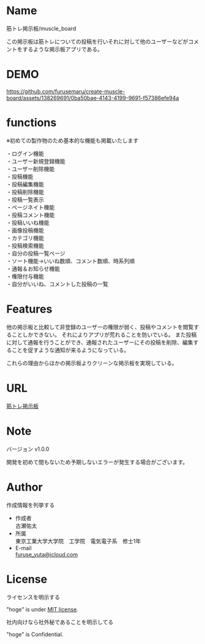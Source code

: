 # Name
 
筋トレ掲示板/muscle_board
 
この掲示板は筋トレについての投稿を行いそれに対して他のユーザーなどがコメントをするような掲示板アプリである。
 
# DEMO



https://github.com/furusemaru/create-muscle-board/assets/138269691/0ba50bae-4143-4199-9691-f57386efe94a



# functions

※初めての製作物のため基本的な機能も掲載いたします

・ログイン機能<br>
・ユーザー新規登録機能  
・ユーザー削除機能  
・投稿機能  
・投稿編集機能  
・投稿削除機能  
・投稿一覧表示  
・ページネイト機能  
・投稿コメント機能  
・投稿いいね機能  
・画像投稿機能  
・カテゴリ機能  
・投稿検索機能  
・自分の投稿一覧ページ  
・ソート機能→いいね数順、コメント数順、時系列順  
・通報＆お知らせ機能  
・権限付与機能  
・自分がいいね、コメントした投稿の一覧  

# Features
 
他の掲示板と比較して非登録のユーザーの権限が弱く、投稿やコメントを閲覧することしかできない。
それによりアプリが荒れることを防いでいる。
また投稿に対して通報を行うことができ、通報されたユーザーにその投稿を削除、編集することを促すような通知が来るようになっている。

これらの理由からほかの掲示板よりクリーンな掲示板を実現している。
 
# URL

[筋トレ掲示板](https://muscle-board-b1ba4833b6d1.herokuapp.com/)

# Note

バージョン
v1.0.0

開発を初めて間もないため予期しないエラーが発生する場合がございます。
 
# Author
 
作成情報を列挙する
 
* 作成者<br>
古瀬佑太
* 所属<br>
東京工業大学大学院　工学院　電気電子系　修士1年
* E-mail<br>
furuse_yuta@icloud.com
 
# License
ライセンスを明示する
 
"hoge" is under [MIT license](https://en.wikipedia.org/wiki/MIT_License).
 
社内向けなら社外秘であることを明示してる
 
"hoge" is Confidential.

<!--
<p align="center"><a href="https://laravel.com" target="_blank"><img src="https://raw.githubusercontent.com/laravel/art/master/logo-lockup/5%20SVG/2%20CMYK/1%20Full%20Color/laravel-logolockup-cmyk-red.svg" width="400" alt="Laravel Logo"></a></p>

<p align="center">
<a href="https://github.com/laravel/framework/actions"><img src="https://github.com/laravel/framework/workflows/tests/badge.svg" alt="Build Status"></a>
<a href="https://packagist.org/packages/laravel/framework"><img src="https://img.shields.io/packagist/dt/laravel/framework" alt="Total Downloads"></a>
<a href="https://packagist.org/packages/laravel/framework"><img src="https://img.shields.io/packagist/v/laravel/framework" alt="Latest Stable Version"></a>
<a href="https://packagist.org/packages/laravel/framework"><img src="https://img.shields.io/packagist/l/laravel/framework" alt="License"></a>
</p>

## About Laravel

Laravel is a web application framework with expressive, elegant syntax. We believe development must be an enjoyable and creative experience to be truly fulfilling. Laravel takes the pain out of development by easing common tasks used in many web projects, such as:

- [Simple, fast routing engine](https://laravel.com/docs/routing).
- [Powerful dependency injection container](https://laravel.com/docs/container).
- Multiple back-ends for [session](https://laravel.com/docs/session) and [cache](https://laravel.com/docs/cache) storage.
- Expressive, intuitive [database ORM](https://laravel.com/docs/eloquent).
- Database agnostic [schema migrations](https://laravel.com/docs/migrations).
- [Robust background job processing](https://laravel.com/docs/queues).
- [Real-time event broadcasting](https://laravel.com/docs/broadcasting).

Laravel is accessible, powerful, and provides tools required for large, robust applications.

## Learning Laravel

Laravel has the most extensive and thorough [documentation](https://laravel.com/docs) and video tutorial library of all modern web application frameworks, making it a breeze to get started with the framework.

You may also try the [Laravel Bootcamp](https://bootcamp.laravel.com), where you will be guided through building a modern Laravel application from scratch.

If you don't feel like reading, [Laracasts](https://laracasts.com) can help. Laracasts contains over 2000 video tutorials on a range of topics including Laravel, modern PHP, unit testing, and JavaScript. Boost your skills by digging into our comprehensive video library.

## Laravel Sponsors

We would like to extend our thanks to the following sponsors for funding Laravel development. If you are interested in becoming a sponsor, please visit the Laravel [Patreon page](https://patreon.com/taylorotwell).

### Premium Partners

- **[Vehikl](https://vehikl.com/)**
- **[Tighten Co.](https://tighten.co)**
- **[Kirschbaum Development Group](https://kirschbaumdevelopment.com)**
- **[64 Robots](https://64robots.com)**
- **[Cubet Techno Labs](https://cubettech.com)**
- **[Cyber-Duck](https://cyber-duck.co.uk)**
- **[Many](https://www.many.co.uk)**
- **[Webdock, Fast VPS Hosting](https://www.webdock.io/en)**
- **[DevSquad](https://devsquad.com)**
- **[Curotec](https://www.curotec.com/services/technologies/laravel/)**
- **[OP.GG](https://op.gg)**
- **[WebReinvent](https://webreinvent.com/?utm_source=laravel&utm_medium=github&utm_campaign=patreon-sponsors)**
- **[Lendio](https://lendio.com)**

## Contributing

Thank you for considering contributing to the Laravel framework! The contribution guide can be found in the [Laravel documentation](https://laravel.com/docs/contributions).

## Code of Conduct

In order to ensure that the Laravel community is welcoming to all, please review and abide by the [Code of Conduct](https://laravel.com/docs/contributions#code-of-conduct).

## Security Vulnerabilities

If you discover a security vulnerability within Laravel, please send an e-mail to Taylor Otwell via [taylor@laravel.com](mailto:taylor@laravel.com). All security vulnerabilities will be promptly addressed.

## License

The Laravel framework is open-sourced software licensed under the [MIT license](https://opensource.org/licenses/MIT).
-->
